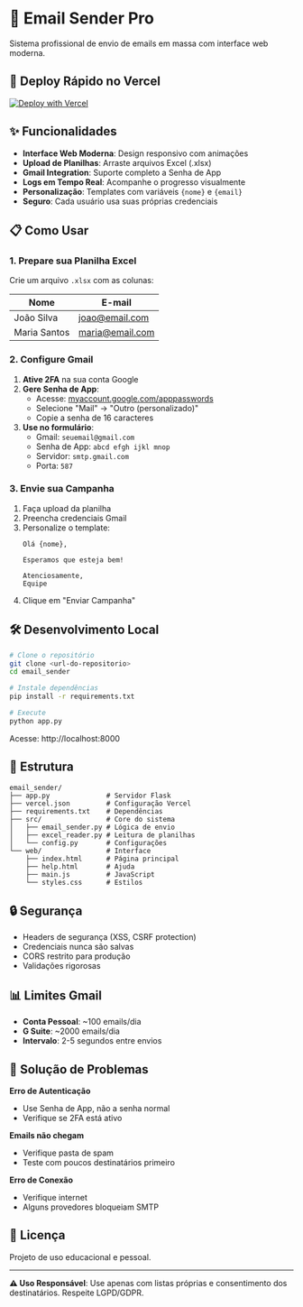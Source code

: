 # 📧 Email Sender Pro

Sistema profissional de envio de emails em massa com interface web moderna.

## 🚀 Deploy Rápido no Vercel

[![Deploy with Vercel](https://vercel.com/button)](https://vercel.com/new/clone?repository-url=https://github.com/seu-usuario/email-sender-pro)

## ✨ Funcionalidades

- **Interface Web Moderna**: Design responsivo com animações
- **Upload de Planilhas**: Arraste arquivos Excel (.xlsx)
- **Gmail Integration**: Suporte completo a Senha de App
- **Logs em Tempo Real**: Acompanhe o progresso visualmente
- **Personalização**: Templates com variáveis `{nome}` e `{email}`
- **Seguro**: Cada usuário usa suas próprias credenciais

## 📋 Como Usar

### 1. Prepare sua Planilha Excel
Crie um arquivo `.xlsx` com as colunas:

| Nome | E-mail |
|------|--------|
| João Silva | joao@email.com |
| Maria Santos | maria@email.com |

### 2. Configure Gmail
1. **Ative 2FA** na sua conta Google
2. **Gere Senha de App**:
   - Acesse: [myaccount.google.com/apppasswords](https://myaccount.google.com/apppasswords)
   - Selecione "Mail" → "Outro (personalizado)"
   - Copie a senha de 16 caracteres
3. **Use no formulário**:
   - Gmail: `seuemail@gmail.com`
   - Senha de App: `abcd efgh ijkl mnop`
   - Servidor: `smtp.gmail.com`
   - Porta: `587`

### 3. Envie sua Campanha
1. Faça upload da planilha
2. Preencha credenciais Gmail
3. Personalize o template:
   ```
   Olá {nome},
   
   Esperamos que esteja bem!
   
   Atenciosamente,
   Equipe
   ```
4. Clique em "Enviar Campanha"

## 🛠️ Desenvolvimento Local

```bash
# Clone o repositório
git clone <url-do-repositorio>
cd email_sender

# Instale dependências
pip install -r requirements.txt

# Execute
python app.py
```

Acesse: http://localhost:8000

## 📁 Estrutura

```
email_sender/
├── app.py              # Servidor Flask
├── vercel.json         # Configuração Vercel
├── requirements.txt    # Dependências
├── src/                # Core do sistema
│   ├── email_sender.py # Lógica de envio
│   ├── excel_reader.py # Leitura de planilhas
│   └── config.py       # Configurações
└── web/                # Interface
    ├── index.html      # Página principal
    ├── help.html       # Ajuda
    ├── main.js         # JavaScript
    └── styles.css      # Estilos
```

## 🔒 Segurança

- Headers de segurança (XSS, CSRF protection)
- Credenciais nunca são salvas
- CORS restrito para produção
- Validações rigorosas

## 📊 Limites Gmail

- **Conta Pessoal**: ~100 emails/dia
- **G Suite**: ~2000 emails/dia
- **Intervalo**: 2-5 segundos entre envios

## 🚨 Solução de Problemas

**Erro de Autenticação**
- Use Senha de App, não a senha normal
- Verifique se 2FA está ativo

**Emails não chegam**
- Verifique pasta de spam
- Teste com poucos destinatários primeiro

**Erro de Conexão**
- Verifique internet
- Alguns provedores bloqueiam SMTP

## 📄 Licença

Projeto de uso educacional e pessoal.

---

**⚠️ Uso Responsável**: Use apenas com listas próprias e consentimento dos destinatários. Respeite LGPD/GDPR.

